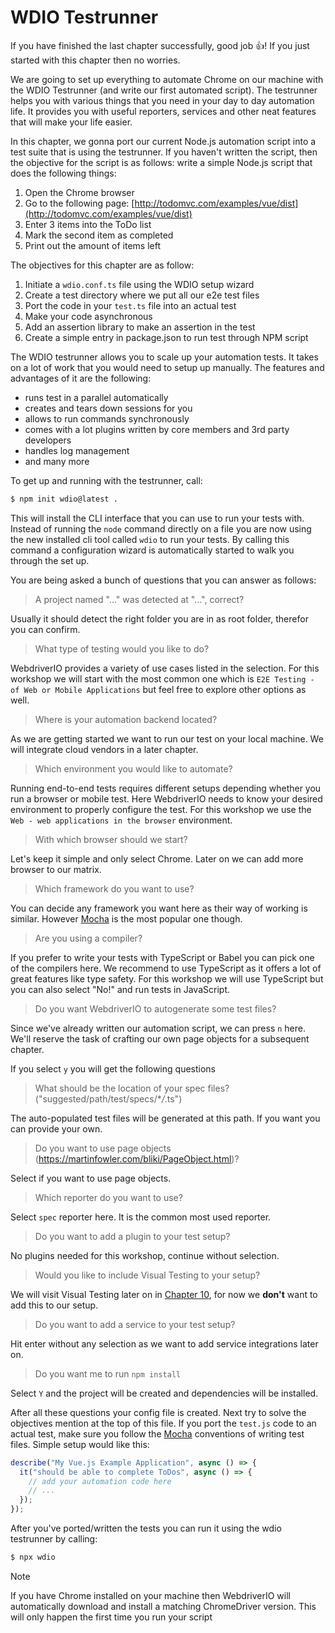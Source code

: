 # WDIO Testrunner

If you have finished the last chapter successfully, good job 👍! If you just started with this chapter then no worries.

We are going to set up everything to automate Chrome on our machine with the WDIO Testrunner (and write our first automated script). The testrunner helps you with various things that you need in your day to day automation life. It provides you with useful reporters, services and other neat features that will make your life easier.

In this chapter, we gonna port our current Node.js automation script into a test suite that is using the testrunner. If you haven't written the script, then the objective for the script is as follows: write a simple Node.js script that does the following things:

1. Open the Chrome browser
2. Go to the following page: [http://todomvc.com/examples/vue/dist](http://todomvc.com/examples/vue/dist)
3. Enter 3 items into the ToDo list
4. Mark the second item as completed
5. Print out the amount of items left

The objectives for this chapter are as follow:

1. Initiate a `wdio.conf.ts` file using the WDIO setup wizard
2. Create a test directory where we put all our e2e test files
3. Port the code in your `test.ts` file into an actual test
4. Make your code asynchronous
5. Add an assertion library to make an assertion in the test
6. Create a simple entry in package.json to run test through NPM script

The WDIO testrunner allows you to scale up your automation tests. It takes on a lot of work that you would need to setup up manually. The features and advantages of it are the following:

- runs test in a parallel automatically
- creates and tears down sessions for you
- allows to run commands synchronously
- comes with a lot plugins written by core members and 3rd party developers
- handles log management
- and many more

To get up and running with the testrunner, call:

```sh
$ npm init wdio@latest .
```

This will install the CLI interface that you can use to run your tests with. Instead of running the `node` command directly on a file you are now using the new installed cli tool called `wdio` to run your tests. By calling this command a configuration wizard is automatically started to walk you through the set up.

You are being asked a bunch of questions that you can answer as follows:

> A project named "..." was detected at "...", correct?

Usually it should detect the right folder you are in as root folder, therefor you can confirm.

> What type of testing would you like to do?

WebdriverIO provides a variety of use cases listed in the selection. For this workshop we will start with the most common one which is `E2E Testing - of Web or Mobile Applications` but feel free to explore other options as well.

> Where is your automation backend located?

As we are getting started we want to run our test on your local machine. We will integrate cloud vendors in a later chapter.

> Which environment you would like to automate?

Running end-to-end tests requires different setups depending whether you run a browser or mobile test. Here WebdriverIO needs to know your desired environment to properly configure the test. For this workshop we use the `Web - web applications in the browser` environment.

> With which browser should we start?

Let's keep it simple and only select Chrome. Later on we can add more browser to our matrix.

> Which framework do you want to use?

You can decide any framework you want here as their way of working is similar. However [Mocha](https://mochajs.org/) is the most popular one though.

> Are you using a compiler?

If you prefer to write your tests with TypeScript or Babel you can pick one of the compilers here. We recommend to use TypeScript as it offers a lot of great features like type safety. For this workshop we will use TypeScript but you can also select "No!" and run tests in JavaScript.

> Do you want WebdriverIO to autogenerate some test files?

Since we've already written our automation script, we can press `n` here. We'll reserve the task of crafting our own page objects for a subsequent chapter.

If you select `y` you will get the following questions

> What should be the location of your spec files? ("suggested/path/test/specs/\*_/_.ts")

The auto-populated test files will be generated at this path. If you want you can provide your own.

> Do you want to use page objects (https://martinfowler.com/bliki/PageObject.html)?

Select if you want to use page objects.

> Which reporter do you want to use?

Select `spec` reporter here. It is the common most used reporter.

> Do you want to add a plugin to your test setup?

No plugins needed for this workshop, continue without selection.

> Would you like to include Visual Testing to your setup?

We will visit Visual Testing later on in [Chapter 10](./chapter_10.md), for now we **don't** want to add this to our setup.

> Do you want to add a service to your test setup?

Hit enter without any selection as we want to add service integrations later on.

> Do you want me to run `npm install`

Select `Y` and the project will be created and dependencies will be installed.

After all these questions your config file is created. Next try to solve the objectives mention at the top of this file. If you port the `test.js` code to an actual test, make sure you follow the [Mocha](https://mochajs.org/) conventions of writing test files. Simple setup would like this:

```js
describe("My Vue.js Example Application", async () => {
  it("should be able to complete ToDos", async () => {
    // add your automation code here
    // ...
  });
});
```

After you've ported/written the tests you can run it using the wdio testrunner by calling:

```sh
$ npx wdio
```

> [!NOTE]
> If you have Chrome installed on your machine then WebdriverIO will automatically download and install a matching ChromeDriver version. This will only happen the first time you run your script
